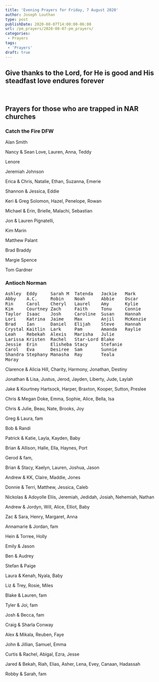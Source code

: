 ```yaml
---
title: 'Evening Prayers for Friday, 7 August 2020'
author: Joseph Louthan
type: post
publishDate: 2020-08-07T14:00:00-06:00
url: /pm_prayers/2020-08-07-pm_prayers/
categories:
 - Prayers
tags:
 - 'Prayers'
draft: true
---
```

## Give thanks to the Lord, for He is good and His steadfast love endures forever

<pre>

</pre>

## Prayers for those who are trapped in NAR churches

### Catch the Fire DFW

Alan Smith

Nancy & Sean Love, Lauren, Anna, Teddy

Lenore 

Jeremiah Johnson

Erica & Chris, Natalie, Ethan, Suzanna, Emerie

Shannon & Jessica, Eddie

Keri & Greg Solomon, Hazel, Penelope, Rowan

Michael & Erin, Brielle, Malachi, Sebastian

Jon & Lauren Pignatelli,

Kim Marin

Matthew Palant

Brad Braddy

Margie Spence

Tom Gardner

### Antioch Norman

<pre>
Ashley  Eddy     Sarah M  Tatenda   Jackie   Mark
Abby    A.C.     Robin    Noah      Abbie    Oscar
Rin     Carol    Cheryl   Laurel    Amy      Kylie
Kim     Courtney Zach     Faith     Tonu     Connie
Taylor  Isaac    Josh     Caroline  Susan    Hannah
Lori    Katrina  Jaime    Max       Anjil    McKenzie
Brad    Ian      Daniel   Elijah    Steve    Hannah
Crystal Kaitlin  Lark     Pam       Amanda   Raylie
Leah    Rebekah  Alexis   Marisha   Julie    
Larissa Kristen  Rachel   Star-Lord Blake    
Jessie  Erin     Elisheba Stacy     Stefanie 
Carol   Eva      Desiree  Sam       Sunnie   
Shandra Stephany Manasha  Ray       Teala    
Moray
</pre>

Clarence & Alicia Hill, Charity, Harmony, Jonathan, Destiny

Jonathan & Lisa, Justus, Jerod, Jayden, Liberty, Jude, Laylah

Jake & Kourtney Hartsock, Harper, Braxton, Kooper, Sutton, Preslee

Chris & Megan Doke, Emma, Sophie, Alice, Bella, Isa

Chris & Julie, Beau, Nate, Brooks, Joy

Greg & Laura, fam

Bob & Randi

Patrick & Katie, Layla, Kayden, Baby

Brian & Allison, Halle, Ella, Haynes, Port

Gerod & fam,

Brian & Stacy, Kaelyn, Lauren, Joshua, Jason

Andrew & KK, Claire, Maddie, Jones

Donnie & Terri, Matthew, Jessica, Caleb

Nickolas & Adoyolle Eliis, Jeremiah, Jedidah, Josiah, Nehemiah, Nathan

Andrew & Jordyn, Will, Alice, Elliot, Baby

Zac & Sara, Henry, Margaret, Anna

Annamarie & Jordan, fam

Hein & Torree, Holly

Emily & Jason

Ben & Audrey

Stefan & Paige

Laura & Kenah, Nyala, Baby

Liz & Trey, Rosie, Miles

Blake & Lauren, fam

Tyler & Joi, fam

Josh & Becca, fam

Craig & Sharla Conway

Alex & Mikala, Reuben, Faye

John & Jillian, Samuel, Emma

Curtis & Rachel, Abigal, Ezra, Jesse

Jared & Bekah, Riah, Elias, Asher, Lena, Evey, Canaan, Hadassah

Robby & Sarah, fam

